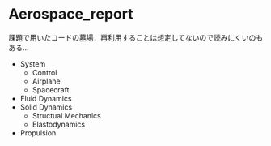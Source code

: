 # Aerospace_report
課題で用いたコードの墓場．再利用することは想定してないので読みにくいのもある…

- System
  * Control
  * Airplane
  * Spacecraft
- Fluid Dynamics
- Solid Dynamics
  * Structual Mechanics
  * Elastodynamics
- Propulsion
